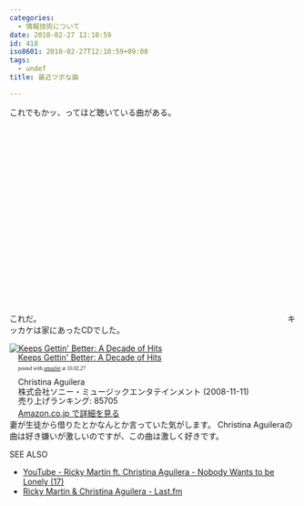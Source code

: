 ```yaml
---
categories:
  - 情報技術について
date: 2010-02-27 12:10:59
id: 418
iso8601: 2010-02-27T12:10:59+09:00
tags:
  - undef
title: 最近ツボな曲

---
```


これでもかッ、ってほど聴いている曲がある。


これだ。
<object width="425" height="344"><param name="movie" value="http://www.youtube.com/v/742LxBEOLNE&hl=en_US&fs=1&rel=0&color1=0x006699&color2=0x54abd6"></param><param name="allowFullScreen" value="true"></param><param name="allowscriptaccess" value="always"></param><embed src="http://www.youtube.com/v/742LxBEOLNE&hl=en_US&fs=1&rel=0&color1=0x006699&color2=0x54abd6" type="application/x-shockwave-flash" allowscriptaccess="always" allowfullscreen="true" width="425" height="344"></embed></object>
キッカケは家にあったCDでした。
<div class="amazlet-box" style="margin-bottom:0px;"><div class="amazlet-image" style="float:left;"><a href="http://www.amazon.co.jp/exec/obidos/ASIN/B001G7HT2I/nqounet-22/ref=nosim/" name="amazletlink"><img src="http://ecx.images-amazon.com/images/I/51JFjv-F6SL._SL160_.jpg" alt="Keeps Gettin' Better: A Decade of Hits" style="border: none;" /></a></div><div class="amazlet-info" style="float:left;margin-left:15px;line-height:120%"><div class="amazlet-name" style="margin-bottom:10px;line-height:120%"><a href="http://www.amazon.co.jp/exec/obidos/ASIN/B001G7HT2I/nqounet-22/ref=nosim/" name="amazletlink">Keeps Gettin' Better: A Decade of Hits</a><div class="amazlet-powered-date" style="font-size:7pt;margin-top:5px;font-family:verdana;line-height:120%">posted with <a href="http://app.amazlet.com/amazlet/" title="Keeps Gettin&#039; Better: A Decade of Hits">amazlet</a> at 10.02.27</div></div><div class="amazlet-detail">Christina Aguilera <br />株式会社ソニー・ミュージックエンタテインメント (2008-11-11)<br />売り上げランキング: 85705<br /></div><div class="amazlet-link" style="margin-top: 5px"><a href="http://www.amazon.co.jp/exec/obidos/ASIN/B001G7HT2I/nqounet-22/ref=nosim/" name="amazletlink">Amazon.co.jp で詳細を見る</a></div></div><div class="amazlet-footer" style="clear: left"></div></div>
妻が生徒から借りたとかなんとか言っていた気がします。
Christina Aguileraの曲は好き嫌いが激しいのですが、この曲は激しく好きです。
<div>
<p>SEE ALSO</p>
<ul>
<li><a href="http://www.youtube.com/watch?v=742LxBEOLNE">YouTube - Ricky Martin ft. Christina Aguilera - Nobody Wants to be Lonely (17)</a></li>
<li><a href="http://www.lastfm.jp/music/Ricky+Martin+&amp;+Christina+Aguilera">Ricky Martin & Christina Aguilera - Last.fm</a></li>
</ul>
</div>
    	